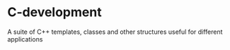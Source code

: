 # C-development
A suite of C++  templates, classes and other structures useful for different applications
